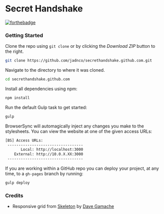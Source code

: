 # Secret Handshake

[![forthebadge](http://forthebadge.com/images/badges/powered-by-netflix.svg)](http://forthebadge.com)

### Getting Started

Clone the repo using `git clone` or by clicking the *Download ZIP* button to the right.

```sh
git clone https://github.com/jadnco/secrethandshake.github.com.git
```

Navigate to the directory to where it was cloned.

```sh
cd secrethandshake.github.com
```

Install all dependencies using npm:

```sh
npm install
```

Run the default Gulp task to get started:

```sh
gulp
```

BrowserSync will automagically inject any changes you make to the stylesheets. You can view the website at one of the given access URLs:

```sh
[BS] Access URLs:
 ----------------------------------
       Local: http://localhost:3000
    External: http://10.0.X.XX:3000
 ----------------------------------
```

If you are working within a GitHub repo you can deploy your project, at any time, to a `gh-pages` branch by running:

```sh
gulp deploy
```

### Credits

- Responsive grid from [Skeleton](http://getskeleton.com) by [Dave Gamache](https://github.com/dhg)